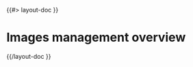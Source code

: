 <!--
/**
 * @name            Overview
 * @namespace       doc.images
 * @type            Markdown
 * @platform        md
 * @status          stable
 * @menu            Documentation / Images           /doc/images/overview
 *
 * @since           2.0.0
 * @author    Olivier Bossel <olivier.bossel@gmail.com> (https://olivierbossel.com)
 */
-->

{{#> layout-doc }}

# Images management overview

{{/layout-doc }}
